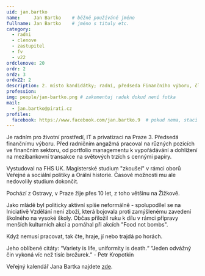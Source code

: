 ```yaml
---
uid: jan.bartko
name:     Jan Bartko  	# běžně používáné jméno
fullname: Jan Bartko  	# jméno s tituly etc.
category:
  - radni
  - clenove
  - zastupitel
  - fv
  - v22
ordclenove: 20
ordr: 2
ordz: 3
ordv22: 2
description: 2. místo kandidátky; radní, předseda Finančního výboru, člen místního sdružení # zobrazuje se v lide
profession:
img: people/jan-bartko.png # zakomentuj radek dokud není fotka
mail:
  - jan.bartko@pirati.cz
profiles:
  facebook: https://www.facebook.com/jan.bartko.9  # pokud nema, staci smazat tuto radku
---
```

Je radním pro životní prostředí, IT a privatizaci na Praze 3. Předsedá finančnímu výboru. Před radničním angažmá pracoval na různých pozicích ve finančním sektoru, od portfolio managementu k vypořádávání a dohlížení na mezibankovní transakce na světových trzích s cennými papíry.

Vystudoval na FHS UK. Magisterské studium "zkoušel" v rámci oborů Veřejné a sociální politiky a Orální historie. Časové možnosti mu ale nedovolily studium dokončit.

Pochází z Ostravy, v Praze žije přes 10 let, z toho většinu na Žižkově.

Jako mládě byl politicky aktivní spíše neformálně - spolupodílel se na Iniciativě Vzdělání není zboží, která bojovala proti zamýšlenému zavedení školného na vysoké školy. Občas přiložil ruku k dílu v rámci přípravy menších kulturních akcí a pomáhal při akcích "Food not bombs".

Když nemusí pracovat, tak čte, hraje, jí nebo trajdá po horách.

Jeho oblíbené citáty: 
“Variety is life, uniformity is death.“
“Jeden odvážný čin vykoná víc než tisíc brožurek.” - Petr Kropotkin 

Veřejný kalendář Jana Bartka najdete [zde](https://outlook.office365.com/calendar/published/349991a71ba640c3b0302ab3e57a8d50@praha3.cz/aa50bd0f2cd4488a9f11edc8761b094e13554020364500732045/calendar.html).
